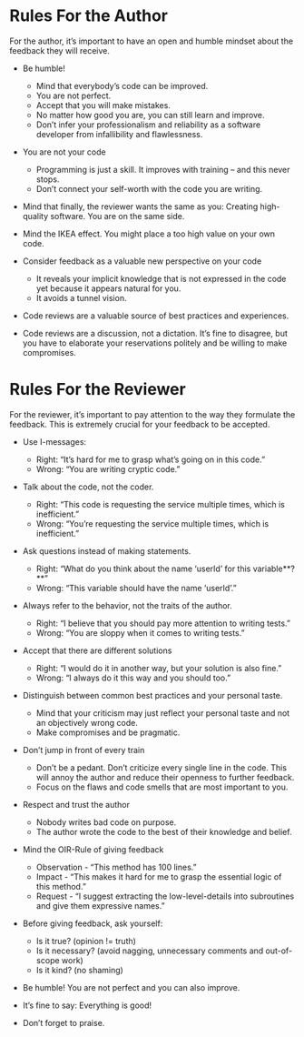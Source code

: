 # Rules For the Author

For the author, it’s important to have an open and humble mindset about the feedback they will receive.

- Be humble!
  - Mind that everybody’s code can be improved.
  - You are not perfect.
  - Accept that you will make mistakes.
  - No matter how good you are, you can still learn and improve.
  - Don’t infer your professionalism and reliability as a software developer from infallibility and flawlessness.

- You are not your code
  - Programming is just a skill. It improves with training – and this never stops.
  - Don’t connect your self-worth with the code you are writing.

- Mind that finally, the reviewer wants the same as you: Creating high-quality software. You are on the same side.

- Mind the IKEA effect. You might place a too high value on your own code.

- Consider feedback as a valuable new perspective on your code
  - It reveals your implicit knowledge that is not expressed in the code yet because it appears natural for you.
  - It avoids a tunnel vision.

- Code reviews are a valuable source of best practices and experiences.

- Code reviews are a discussion, not a dictation. It’s fine to disagree, but you have to elaborate your reservations politely and be willing to make compromises.

# Rules For the Reviewer

For the reviewer, it’s important to pay attention to the way they formulate the feedback. This is extremely crucial for your feedback to be accepted.

- Use I-messages:
  - Right: “It’s hard for me to grasp what’s going on in this code.”
  - Wrong: “You are writing cryptic code.”

- Talk about the code, not the coder.
  - Right: “This code is requesting the service multiple times, which is inefficient.”
  - Wrong: “You’re requesting the service multiple times, which is inefficient.”

- Ask questions instead of making statements.
  - Right: “What do you think about the name ‘userId’ for this variable**?**”
  - Wrong: “This variable should have the name ‘userId’.”

- Always refer to the behavior, not the traits of the author.
  - Right: “I believe that you should pay more attention to writing tests.”
  - Wrong: “You are sloppy when it comes to writing tests.”

- Accept that there are different solutions
  - Right: “I would do it in another way, but your solution is also fine.”
  - Wrong: “I always do it this way and you should too.”

- Distinguish between common best practices and your personal taste.
  - Mind that your criticism may just reflect your personal taste and not an objectively wrong code.
  - Make compromises and be pragmatic.

- Don’t jump in front of every train
  - Don’t be a pedant. Don’t criticize every single line in the code. This will annoy the author and reduce their openness to further feedback.
  - Focus on the flaws and code smells that are most important to you.

- Respect and trust the author
  - Nobody writes bad code on purpose.
  - The author wrote the code to the best of their knowledge and belief.

- Mind the OIR-Rule of giving feedback
  - Observation - “This method has 100 lines.”
  - Impact - “This makes it hard for me to grasp the essential logic of this method.”
  - Request - “I suggest extracting the low-level-details into subroutines and give them expressive names.”

- Before giving feedback, ask yourself:
  - Is it true? (opinion != truth)
  - Is it necessary? (avoid nagging, unnecessary comments and out-of-scope work)
  - Is it kind? (no shaming)

- Be humble! You are not perfect and you can also improve.

- It’s fine to say: Everything is good!

- Don’t forget to praise.
